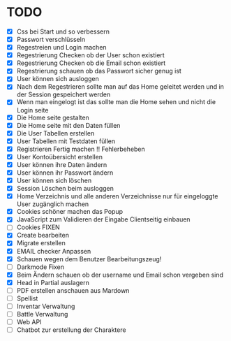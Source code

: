# TODO

- [X] Css bei Start und so verbessern
- [X] Passwort verschlüsseln
- [X] Regestreien und Login machen
- [X] Regestrierung Checken ob der User schon existiert 
- [X] Regestrierung Checken ob die Email schon existiert
- [X] Regestrierung schauen ob das Passwort sicher genug ist
- [X] User können sich ausloggen
- [X] Nach dem Regestrieren sollte man auf das Home geleitet werden und in der Session gespeichert werden 
- [X] Wenn man eingelogt ist das sollte man die Home sehen und nicht die Login seite
- [X] Die Home seite gestalten
- [X] Die Home seite mit den Daten füllen
- [X] Die User Tabellen erstellen 
- [X] User Tabellen mit Testdaten füllen
- [X] Registrieren Fertig machen !! Fehlerbeheben
- [X] User Kontoübersicht erstellen
- [X] User können ihre Daten ändern
- [X] User können ihr Passwort ändern
- [X] User können sich löschen
- [X] Session Löschen beim ausloggen
- [X] Home Verzeichnis und alle anderen Verzeichnisse nur für eingeloggte User zugänglich machen
- [X] Cookies schöner machen das Popup
- [X] JavaScript zum Validieren der Eingabe Clientseitig einbauen
- [ ] Cookies FIXEN
- [X] Create bearbeiten 
- [X] Migrate erstellen
- [X] EMAIL checker Anpassen
- [X] Schauen wegen dem Benutzer Bearbeitungszeug!
- [ ] Darkmode Fixen
- [X] Beim Ändern schauen ob der username und Email schon vergeben sind
- [X] Head in Partial auslagern
- [ ] PDF erstellen anschauen aus Mardown
- [ ] Spellist 
- [ ] Inventar Verwaltung 
- [ ] Battle Verwaltung
- [ ] Web API 
- [ ] Chatbot zur erstellung der Charaktere